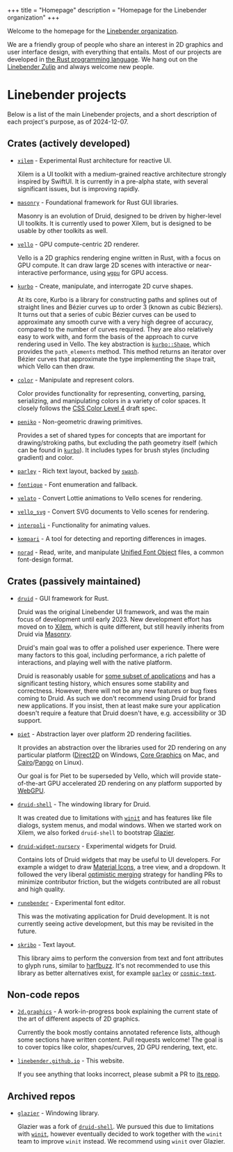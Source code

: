 +++
title = "Homepage"
description = "Homepage for the Linebender organization"
+++

Welcome to the homepage for the [Linebender organization](https://github.com/linebender).

We are a friendly group of people who share an interest in 2D graphics and user interface design, with everything that entails.
Most of our projects are developed in [the Rust programming language][rust].
We hang out on the [Linebender Zulip][xi.zulip] and always welcome new people.

# Linebender projects

Below is a list of the main Linebender projects, and a short description of each project's purpose, as of 2024-12-07.

## Crates (actively developed)

 - [`xilem`][xilem] - Experimental Rust architecture for reactive UI.

   Xilem is a UI toolkit with a medium-grained reactive architecture strongly inspired by SwiftUI.
   It is currently in a pre-alpha state, with several significant issues, but is improving rapidly.

 - [`masonry`][masonry] - Foundational framework for Rust GUI libraries.

   Masonry is an evolution of Druid, designed to be driven by higher-level UI toolkits.
   It is currently used to power Xilem, but is designed to be usable by other toolkits as well.

 - [`vello`][vello] - GPU compute-centric 2D renderer.

   Vello is a 2D graphics rendering engine written in Rust, with a focus on GPU compute.
   It can draw large 2D scenes with interactive or near-interactive performance, using [`wgpu`][wgpu] for GPU access.

 - [`kurbo`][kurbo] - Create, manipulate, and interrogate 2D curve shapes.

   At its core, Kurbo is a library for constructing paths and splines out of straight lines and Bézier curves up to order 3 (known as cubic Béziers).
   It turns out that a series of cubic Bézier curves can be used to approximate any smooth curve with a very high degree of accuracy, compared to the number of curves required.
   They are also relatively easy to work with, and form the basis of the approach to curve rendering used in Vello.
   The key abstraction is [`kurbo::Shape`](https://docs.rs/kurbo/latest/kurbo/trait.Shape.html), which provides the `path_elements` method.
   This method returns an iterator over Bézier curves that approximate the type implementing the `Shape` trait, which Vello can then draw.

 - [`color`][color] - Manipulate and represent colors.

   Color provides functionality for representing, converting, parsing, serializing, and manipulating colors in a variety of color spaces.
   It closely follows the [CSS Color Level 4] draft spec.

 - [`peniko`][peniko] - Non-geometric drawing primitives.

   Provides a set of shared types for concepts that are important for drawing/stroking paths, but excluding the path geometry itself (which can be found in [`kurbo`][kurbo]).
   It includes types for brush styles (including gradient) and color.

 - [`parley`][parley] - Rich text layout, backed by [`swash`][swash].
 - [`fontique`][fontique] - Font enumeration and fallback.
 - [`velato`][velato] - Convert Lottie animations to Vello scenes for rendering.
 - [`vello_svg`][vello_svg] - Convert SVG documents to Vello scenes for rendering.
 - [`interpoli`][interpoli] - Functionality for animating values.
 - [`kompari`][kompari] - A tool for detecting and reporting differences in images.
 - [`norad`][norad] - Read, write, and manipulate [Unified Font Object] files, a common font-design format.

## Crates (passively maintained)

 - [`druid`][druid] - GUI framework for Rust.

   Druid was the original Linebender UI framework, and was the main focus of development until early 2023.
   New development effort has moved on to [Xilem][xilem], which is quite different, but still heavily inherits from Druid via [Masonry][masonry].

   Druid's main goal was to offer a polished user experience.
   There were many factors to this goal, including performance, a rich palette of interactions, and playing well with the native platform.
   
   Druid is reasonably usable for [some subset of applications](https://github.com/linebender/druid/issues/1360) and has a significant testing history, which ensures some stability and correctness.
   However, there will not be any new features or bug fixes coming to Druid.
   As such we don't recommend using Druid for brand new applications.
   If you insist, then at least make sure your application doesn't require a feature that Druid doesn't have, e.g. accessibility or 3D support.

 - [`piet`][piet] - Abstraction layer over platform 2D rendering facilities.

   It provides an abstraction over the libraries used for 2D rendering on any particular platform ([Direct2D] on Windows, [Core Graphics] on Mac, and [Cairo]/[Pango] on Linux).

   Our goal is for Piet to be superseded by Vello, which will provide state-of-the-art GPU accelerated 2D rendering on any platform supported by [WebGPU].

 - [`druid-shell`][druid-shell] - The windowing library for Druid.

   It was created due to limitations with [`winit`][winit] and has features like file dialogs, system menus, and modal windows.
   When we started work on Xilem, we also forked `druid-shell` to bootstrap [Glazier][glazier].

 - [`druid-widget-nursery`][druid-widget-nursery] - Experimental widgets for Druid.

   Contains lots of Druid widgets that may be useful to UI developers.
   For example a widget to draw [Material Icons], a tree view, and a dropdown.
   It followed the very liberal [optimistic merging] strategy for handling PRs to minimize contributor friction, but the widgets contributed are all robust and high quality.

 - [`runebender`][runebender] - Experimental font editor.

   This was the motivating application for Druid development.
   It is not currently seeing active development, but this may be revisited in the future.

 - [`skribo`][skribo] - Text layout.

   This library aims to perform the conversion from text and font attributes to glyph runs, similar to [harfbuzz].
   It's not recommended to use this library as better alternatives exist, for example [`parley`] or [`cosmic-text`].

## Non-code repos

 - [`2d.graphics`][2d.graphics] - A work-in-progress book explaining the current state of the art of different aspects of 2D graphics.

   Currently the book mostly contains annotated reference lists, although some sections have written content.
   Pull requests welcome!
   The goal is to cover topics like color, shapes/curves, 2D GPU rendering, text, etc.

 - [`linebender.github.io`][linebender.github.io] - This website.
 
   If you see anything that looks incorrect, please submit a PR to [its repo][linebender.github.io].

## Archived repos

 - [`glazier`][glazier] - Windowing library.

   Glazier was a fork of [`druid-shell`][druid-shell].
   We pursued this due to limitations with [`winit`][winit], however eventually decided to work together with the `winit` team to improve `winit` instead.
   We recommend using `winit` over Glazier.

[xi.zulip]: https://xi.zulipchat.com
[rust]: https://rust-lang.org
[piet]: https://github.com/linebender/piet
[kurbo]: https://github.com/linebender/kurbo
[color]: https://github.com/linebender/color
[druid]: https://github.com/linebender/druid
[druid-shell]: https://github.com/linebender/druid/tree/master/druid-shell
[glazier]: https://github.com/linebender/glazier
[vello]: https://github.com/linebender/vello
[wgpu]: https://wgpu.rs/
[runebender]: https://github.com/linebender/runebender
[xilem]: https://github.com/linebender/xilem
[masonry]: https://github.com/linebender/xilem/tree/main/masonry
[2d.graphics]: https://github.com/linebender/2d.graphics
[velato]: https://github.com/linebender/velato
[vello_svg]: https://github.com/linebender/vello_svg
[interpoli]: https://github.com/linebender/interpoli
[kompari]: https://github.com/linebender/kompari
[parley]: https://github.com/linebender/parley
[fontique]: https://github.com/linebender/parley/tree/main/fontique
[swash]: https://github.com/dfrg/swash
[norad]: https://github.com/linebender/norad
[peniko]: https://github.com/linebender/peniko
[druid-widget-nursery]: https://github.com/linebender/druid-widget-nursery
[skribo]: https://github.com/linebender/skribo
[Unified Font Object]: http://unifiedfontobject.org/
[winit]: https://github.com/rust-windowing/winit
[Direct2D]: https://learn.microsoft.com/en-us/windows/win32/direct2d/direct2d-portal
[Core Graphics]: https://developer.apple.com/documentation/coregraphics
[Cairo]: https://www.cairographics.org/
[Pango]: https://www.pango.org/
[WebGPU]: https://www.w3.org/TR/webgpu/#intro
[Material Icons]: https://fonts.google.com/icons
[optimistic merging]: http://hintjens.com/blog:106
[harfbuzz]: https://github.com/harfbuzz/harfbuzz
[`parley`]: https://github.com/dfrg/parley
[`cosmic-text`]: https://github.com/pop-os/cosmic-text
[linebender.github.io]: https://github.com/linebender/linebender.github.io
[CSS Color Level 4]: https://www.w3.org/TR/css-color-4/
